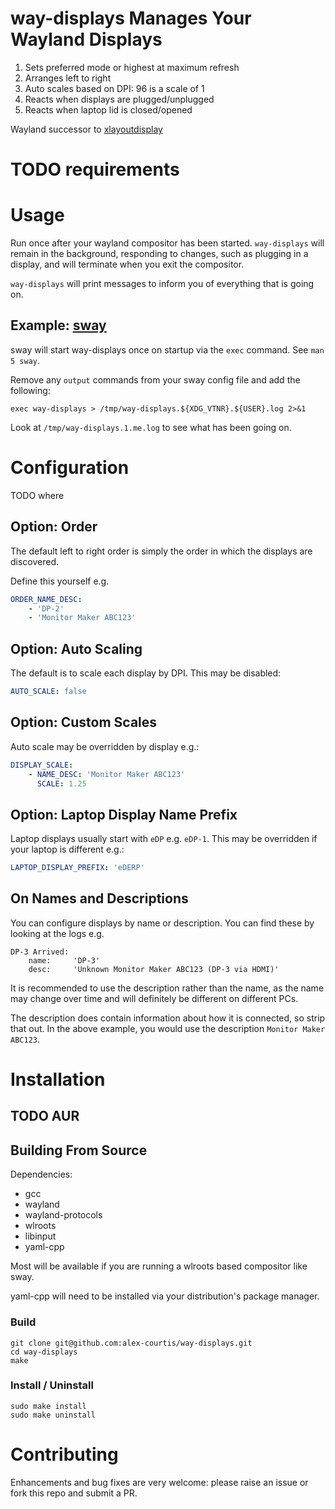 # way-displays Manages Your Wayland Displays

1. Sets preferred mode or highest at maximum refresh
1. Arranges left to right
1. Auto scales based on DPI: 96 is a scale of 1
1. Reacts when displays are plugged/unplugged
1. Reacts when laptop lid is closed/opened

Wayland successor to [xlayoutdisplay](https://github.com/alex-courtis/xlayoutdisplay)

# TODO requirements

# Usage

Run once after your wayland compositor has been started. `way-displays` will remain in the background, responding to changes, such as plugging in a display, and will terminate when you exit the compositor.

`way-displays` will print messages to inform you of everything that is going on.

## Example: [sway](https://swaywm.org/)

sway will start way-displays once on startup via the `exec` command. See `man 5 sway`.

Remove any `output` commands from your sway config file and add the following:
```
exec way-displays > /tmp/way-displays.${XDG_VTNR}.${USER}.log 2>&1
```

Look at `/tmp/way-displays.1.me.log` to see what has been going on.

# Configuration

TODO where

## Option: Order

The default left to right order is simply the order in which the displays are discovered.

Define this yourself e.g.
```yaml
ORDER_NAME_DESC:
    - 'DP-2'
    - 'Monitor Maker ABC123'
```

## Option: Auto Scaling

The default is to scale each display by DPI. This may be disabled:
```yaml
AUTO_SCALE: false
```

## Option: Custom Scales

Auto scale may be overridden by display e.g.:
```yaml
DISPLAY_SCALE:
    - NAME_DESC: 'Monitor Maker ABC123'
      SCALE: 1.25
```

## Option: Laptop Display Name Prefix

Laptop displays usually start with `eDP` e.g. `eDP-1`. This may be overridden if your laptop is different e.g.:
```yaml
LAPTOP_DISPLAY_PREFIX: 'eDERP'
```

## On Names and Descriptions

You can configure displays by name or description. You can find these by looking at the logs e.g.
```
DP-3 Arrived:
    name:     'DP-3'
    desc:     'Unknown Monitor Maker ABC123 (DP-3 via HDMI)'
```

It is recommended to use the description rather than the name, as the name may change over time and will definitely be different on different PCs.

The description does contain information about how it is connected, so strip that out. In the above example, you would use the description `Monitor Maker ABC123`.

# Installation

## TODO AUR

## Building From Source

Dependencies:
* gcc
* wayland
* wayland-protocols
* wlroots
* libinput
* yaml-cpp

Most will be available if you are running a wlroots based compositor like sway.

yaml-cpp will need to be installed via your distribution's package manager.

### Build

```
git clone git@github.com:alex-courtis/way-displays.git
cd way-displays
make
```

### Install / Uninstall

```
sudo make install
sudo make uninstall
```

# Contributing

Enhancements and bug fixes are very welcome: please raise an issue or fork this repo and submit a PR.


